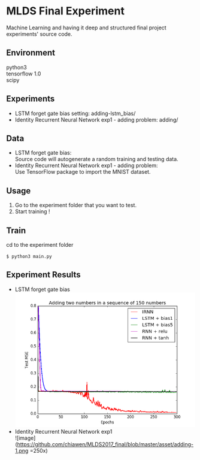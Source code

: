 MLDS Final Experiment 
====
Machine Learning and having it deep and structured final project experiments' source code.


## Environment
python3 <br />
tensorflow 1.0 <br />
scipy <br />

## Experiments

- LSTM forget gate bias setting: adding-lstm_bias/ <br />
- Identity Recurrent Neural Network exp1 - adding problem: adding/ <br />

## Data

- LSTM forget gate bias: <br />
  Source code will autogenerate a random training and testing data.
- Identity Recurrent Neural Network exp1 - adding problem: <br />
  Use TensorFlow package to import the MNIST dataset.


## Usage 
1. Go to the experiment folder that you want to test.
2. Start training !

## Train
cd to the experiment folder
```
$ python3 main.py 
```

## Experiment Results
- LSTM forget gate bias <br />
  <img src="https://github.com/chiawen/MLDS2017_final/blob/master/asset/bias.png" width="1024x">
- Identity Recurrent Neural Network exp1 <br />
  ![image](https://github.com/chiawen/MLDS2017_final/blob/master/asset/adding-1.png =250x)








